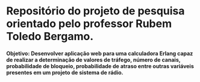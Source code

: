 # Repositório do projeto de pesquisa orientado pelo professor Rubem Toledo Bergamo.

#### Objetivo: Desenvolver aplicação web para uma calculadora Erlang capaz de realizar a determinação de valores de tráfego, número de canais, probabilidade de bloqueio, probabilidade de atraso entre outras variáveis presentes em um projeto de sistema de rádio.
